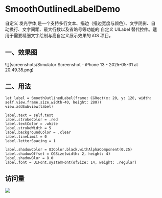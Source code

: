 # SmoothOutlinedLabelDemo
自定义 发光字体,是一个支持多行文本、描边（描边宽度与颜色）、文字阴影、自动换行、文字间距、最大行数以及省略号等功能的 自定义 UILabel 替代控件。适用于需要精细文字绘制与高自定义展示效果的 iOS 项目。

## 一、效果图
![](screenshots/Simulator Screenshot - iPhone 13 - 2025-05-31 at 20.49.35.png)

## 二、用法

```
let label = SmoothOutlinedLabel(frame: CGRect(x: 20, y: 120, width: self.view.frame.size.width-40, height: 280))
view.addSubview(label)

label.text = self.text
label.strokeColor = .red
label.textColor = .white
label.strokeWidth = 5
label.backgroundColor = .clear
label.lineLimit = 0
label.letterSpacing = 1

label.shadowColor = UIColor.black.withAlphaComponent(0.25)
label.shadowOffset = CGSize(width: 2, height: 4)
label.shadowBlur = 8.0
label.font = UIFont.systemFont(ofSize: 14, weight: .regular)
```
## 访问量
![](http://profile-counter.glitch.me/elnfnoosm-iOS_network/count.svg)
